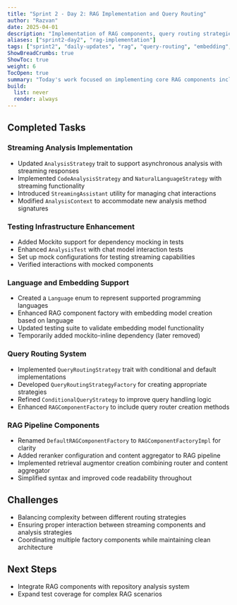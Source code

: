 ```yaml
---
title: "Sprint 2 - Day 2: RAG Implementation and Query Routing"
author: "Razvan"
date: 2025-04-01
description: "Implementation of RAG components, query routing strategies, and embedding models"
aliases: ["sprint2-day2", "rag-implementation"]
tags: ["sprint2", "daily-updates", "rag", "query-routing", "embedding", "testing"]
ShowBreadCrumbs: true
ShowToc: true
weight: 6
TocOpen: true
summary: "Today's work focused on implementing core RAG components including streaming analysis capabilities, query routing strategies, embedding model support, and content reranking features."
build:
  list: never
  render: always
---
```


## Completed Tasks

### Streaming Analysis Implementation
- Updated `AnalysisStrategy` trait to support asynchronous analysis with streaming responses
- Implemented `CodeAnalysisStrategy` and `NaturalLanguageStrategy` with streaming functionality
- Introduced `StreamingAssistant` utility for managing chat interactions
- Modified `AnalysisContext` to accommodate new analysis method signatures

### Testing Infrastructure Enhancement
- Added Mockito support for dependency mocking in tests
- Enhanced `AnalysisTest` with chat model interaction tests
- Set up mock configurations for testing streaming capabilities
- Verified interactions with mocked components

### Language and Embedding Support
- Created a `Language` enum to represent supported programming languages
- Enhanced RAG component factory with embedding model creation based on language
- Updated testing suite to validate embedding model functionality
- Temporarily added mockito-inline dependency (later removed)

### Query Routing System
- Implemented `QueryRoutingStrategy` trait with conditional and default implementations
- Developed `QueryRoutingStrategyFactory` for creating appropriate strategies
- Refined `ConditionalQueryStrategy` to improve query handling logic
- Enhanced `RAGComponentFactory` to include query router creation methods

### RAG Pipeline Components
- Renamed `DefaultRAGComponentFactory` to `RAGComponentFactoryImpl` for clarity
- Added reranker configuration and content aggregator to RAG pipeline
- Implemented retrieval augmentor creation combining router and content aggregator
- Simplified syntax and improved code readability throughout

## Challenges
- Balancing complexity between different routing strategies
- Ensuring proper interaction between streaming components and analysis strategies
- Coordinating multiple factory components while maintaining clean architecture

## Next Steps
- Integrate RAG components with repository analysis system
- Expand test coverage for complex RAG scenarios
